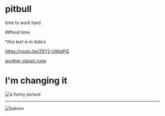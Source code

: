 # pitbull
time to work hard

##food time

**this text is in italics*


[
](https://youtu.be/Z6Y2-UWatPQ)https://youtu.be/Z6Y2-UWatPQ

[another classic tune](https://www.youtube.com/watch?v=EZKXMn-56e4)


# I'm changing it
![a funny picture](https://catrescues.org/wp-content/uploads/Untitled-1.jpg)

---
![baloon](https://media.istockphoto.com/id/858514508/vector/bunch-of-balloons-in-cartoon-flat-style-isolated-on-white-background.jpg?s=612x612&w=0&k=20&c=Zo1rST7YmvHecTZzNic2PizbWMqnxm2N_dyfOQjQMfE=)
